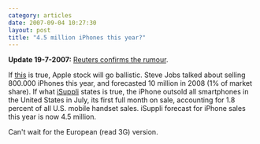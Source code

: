 ```yaml
---
category: articles
date: 2007-09-04 10:27:30
layout: post
title: "4.5 million iPhones this year?"
---
```


<p><b>Update 19-7-2007:</b> <a href="http://www.reuters.com/article/marketsNews/idUKN1921962520070919?rpc=44">Reuters confirms the rumour</a>.</p> <p>If <a href="http://www.reuters.com/article/technologyNews/idUSL0432369320070904">this</a> is true, Apple stock will go ballistic. Steve Jobs talked about selling 800.000 iPhones this year, and forecasted 10 million in 2008 (1% of market share). If what <a href="http://www.isuppli.com/">iSuppli</a> states is true, the iPhone outsold all smartphones in the United States in July, its first full month on sale, accounting for 1.8 percent of all U.S. mobile handset sales. iSuppli forecast for iPhone sales this year is now 4.5 million.</p><p>Can't wait for the European (read 3G) version.</p>
